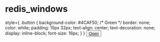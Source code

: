 # redis_windows
style={
.button {
  background-color: #4CAF50; /* Green */
  border: none;
  color: white;
  padding: 15px 32px;
  text-align: center;
  text-decoration: none;
  display: inline-block;
  font-size: 16px;
}
}
<button class="button"><a href="https://docs.google.com/document/d/1ovg93RR4rp8Y0S1OFaowNRTEUdhwuoojuD-88pYi0SM/edit?pli=1">Open</a> </button>

